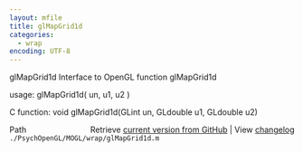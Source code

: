 ```yaml
---
layout: mfile
title: glMapGrid1d
categories:
  - wrap
encoding: UTF-8
---
```


glMapGrid1d  Interface to OpenGL function glMapGrid1d  

usage:  glMapGrid1d( un, u1, u2 )  

C function:  void glMapGrid1d(GLint un, GLdouble u1, GLdouble u2)  


<div class="code_header" style="text-align:right;">
  <span style="float:left;">Path&nbsp;&nbsp;</span> <span class="counter">Retrieve <a href=
  "https://raw.github.com/Psychtoolbox-3/Psychtoolbox-3/beta/./PsychOpenGL/MOGL/wrap/glMapGrid1d.m">current version from GitHub</a> | View <a href=
  "https://github.com/Psychtoolbox-3/Psychtoolbox-3/commits/beta/./PsychOpenGL/MOGL/wrap/glMapGrid1d.m">changelog</a></span>
</div>
<div class="code">
  <code>./PsychOpenGL/MOGL/wrap/glMapGrid1d.m</code>
</div>
